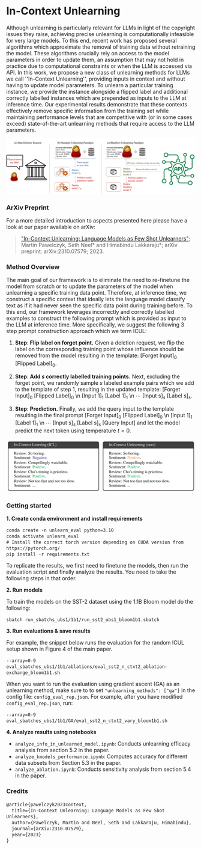 # In-Context Unlearning

Although unlearning is particularly relevant for LLMs in light of the copyright issues they raise, achieving precise unlearning is computationally infeasible for very large models. To this end, recent work has proposed several algorithms which approximate the removal of training data without retraining the model. These algorithms crucially rely on access to the model parameters in order to update them, an assumption that may not hold in practice due to computational constraints or when the LLM is accessed via API. In this work, we propose a new class of unlearning methods for LLMs we call ''In-Context Unlearning'', providing inputs in context and without having to update model parameters. To unlearn a particular training instance, we provide the instance alongside a flipped label and additional correctly labelled instances which are prepended as inputs to the LLM at inference time. Our experimental results demonstrate that these contexts effectively remove specific information from the training set while maintaining performance levels that are competitive with (or in some cases exceed) state-of-the-art unlearning methods that require access to the LLM parameters.

![Setup](teaser_full.PNG)

### ArXiv Preprint
For a more detailed introduction to aspects presented here please have a look at our paper available on arXiv:

>["In-Context Unlearning: Language Models as Few Shot Unlearners"](https://arxiv.org/abs/2310.07579); Martin Pawelczyk, Seth Neel* and Himabindu Lakkaraju*;
arXiv preprint: arXiv:2310.07579;  2023.

### Method Overview

The main goal of our framework is to eliminate the need to re-finetune the model from scratch or to update the parameters of the model when unlearning a specific training data point. 
Therefore, at inference time, we construct a specific context that ideally lets the language model classify text as if it had never seen the specific data point during training before.
To this end, our framework leverages incorrectly and correctly labelled examples to construct the following prompt which is provided as input to the LLM at inference time.
More specifically, we suggest the following 3 step prompt construction approach which we term ICUL:

1. **Step**: **Flip label on forget point.** Given a deletion request, we flip the label on the corresponding training point whose influence should be removed from the model resulting in the template: $[\text{Forget Input}]_0$ $[\text{Flipped Label}]_0$.

2. **Step**: **Add $s$ correctly labelled training points.**
Next, excluding the forget point, we randomly sample $s$ labeled example pairs which we add to the template of step 1, resulting in the updated template: $[\text{Forget Input}]_0$ $[\text{Flipped Label}]_0$ \n  $[\text{Input 1}]_1$ $[\text{Label 1}]_1$ \n $\cdots$ $[\text{Input s}]_s$ $[\text{Label s}]_s$.

3. **Step**: **Prediction.** Finally, we add the query input to the template resulting in the final prompt $[\text{Forget Input}]_0$ $[\text{Flipped Label}]_0$ \n  $[\text{Input 1}]_1$ $[\text{Label 1}]_1$ \n $\cdots$ $[\text{Input s}]_s$ $[\text{Label s}]_s$  $[\text{Query Input}]$  and let the model predict the next token using temperature $t=0$.


![In-Context Unlearning example](icul.PNG)

### Getting started

**1. Create conda environment and install requirements**

```
conda create -n unlearn_eval python=3.10 
conda activate unlearn_eval
# Install the correct torch version depending on CUDA version from https://pytorch.org/
pip install -r requirements.txt
```

To replicate the results, we first need to finetune the models, then run the evaluation script and finally analyze the results.
You need to take the following steps in that order.

**2. Run models**

To train the models on the SST-2 dataset using the 1.1B Bloom model do the following:
```
sbatch run_sbatchs_ubs1/1b1/run_sst2_ubs1_bloom1b1.sbatch
```

**3. Run evaluations & save results**

For example, the snippet below runs the evaluation for the random ICUL setup shown in Figure 4 of the main paper. 
```
--array=0-9 eval_sbatches_ubs1/1b1/ablations/eval_sst2_n_ctxt2_ablation-exchange_bloom1b1.sh
```
When you want to run the evaluation using gradient ascent (GA) as an unlearning method, make sure to to set ``"unlearning_methods": ["ga"]`` in the config file: ``config_eval_rep.json``. For example, after you have modified ``config_eval_rep.json``, run:
```
--array=0-9 eval_sbatches_ubs1/1b1/GA/eval_sst2_n_ctxt2_vary_bloom1b1.sh
```

**4. Analyze results using notebooks**
- ``analyze_info_in_unlearned_model.ipynb``: Conducts unlearning efficacy analysis from section 5.2 in the paper.
- ``analyze_kmodels_performance.ipynb``: Computes accuracy for different data subsets from Section 5.3 in the paper.
- ``analyze_ablation.ipynb``: Conducts sensitivity analysis from section 5.4 in the paper.


### Credits
```
@article{pawelczyk2023context,
  title={In-Context Unlearning: Language Models as Few Shot Unlearners},
  author={Pawelczyk, Martin and Neel, Seth and Lakkaraju, Himabindu},
  journal={arXiv:2310.07579},
  year={2023}
}
```
